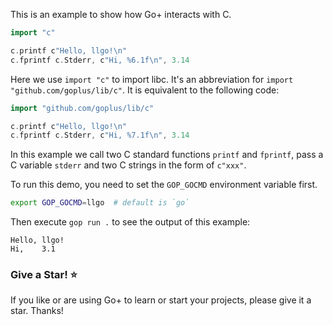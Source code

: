 This is an example to show how Go+ interacts with C.

```go
import "c"

c.printf c"Hello, llgo!\n"
c.fprintf c.Stderr, c"Hi, %6.1f\n", 3.14
```

Here we use `import "c"` to import libc. It's an abbreviation for `import "github.com/goplus/lib/c"`. It is equivalent to the following code:

```go
import "github.com/goplus/lib/c"

c.printf c"Hello, llgo!\n"
c.fprintf c.Stderr, c"Hi, %7.1f\n", 3.14
```

In this example we call two C standard functions `printf` and `fprintf`, pass a C variable `stderr` and two C strings in the form of `c"xxx"`.

To run this demo, you need to set the `GOP_GOCMD` environment variable first.

```sh
export GOP_GOCMD=llgo  # default is `go`
```

Then execute `gop run .` to see the output of this example:

```
Hello, llgo!
Hi,    3.1
```

### Give a Star! ⭐

If you like or are using Go+ to learn or start your projects, please give it a star. Thanks!
